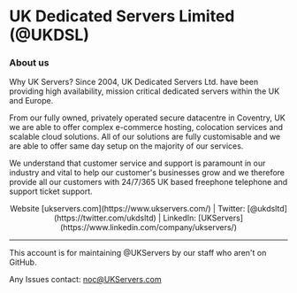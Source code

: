 # UK Dedicated Servers Limited (@UKDSL)

### About us

Why UK Servers?
Since 2004, UK Dedicated Servers Ltd. have been providing high availability, mission critical dedicated servers within the UK and Europe.

From our fully owned, privately operated secure datacentre in Coventry, UK we are able to offer complex e-commerce hosting, colocation services and scalable cloud solutions. All of our solutions are fully customisable and we are able to offer same day setup on the majority of our services.

We understand that customer service and support is paramount in our industry and vital to help our customer's businesses grow and we therefore provide all our customers with 24/7/365 UK based freephone telephone and support ticket support.  

<center>Website [ukservers.com](https://www.ukservers.com/) | Twitter: [@ukdsltd](https://twitter.com/ukdsltd) | LinkedIn: [UKServers](https://www.linkedin.com/company/ukservers/) </center>

<hr>
This account is for maintaining @UKServers by our staff who aren't on GitHub.

Any Issues contact: noc@UKServers.com
